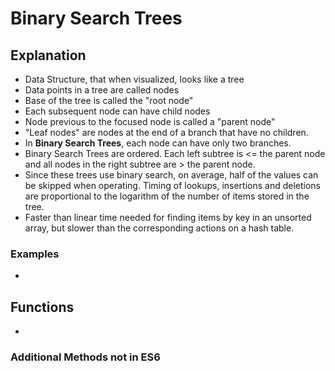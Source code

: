 # Binary Search Trees

## Explanation

- Data Structure, that when visualized, looks like a tree
- Data points in a tree are called nodes
- Base of the tree is called the "root node"
- Each subsequent node can have child nodes
- Node previous to the focused node is called a "parent node"
- "Leaf nodes" are nodes at the end of a branch that have no children.
- In **Binary Search Trees**, each node can have only two branches.
- Binary Search Trees are ordered. Each left subtree is <= the parent node and all nodes in the right subtree are > the parent node.
- Since these trees use binary search, on average, half of the values can be skipped when operating. Timing of lookups, insertions and deletions are proportional to the logarithm of the number of items stored in the tree.
- Faster than linear time needed for finding items by key in an unsorted array, but slower than the corresponding actions on a hash table.

### Examples

- 


## Functions

- 

### Additional Methods not in ES6
